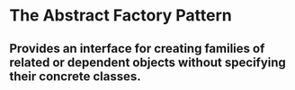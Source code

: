 # The Abstract Factory Pattern
## Provides an interface for creating families of related or dependent objects without specifying their concrete classes.
